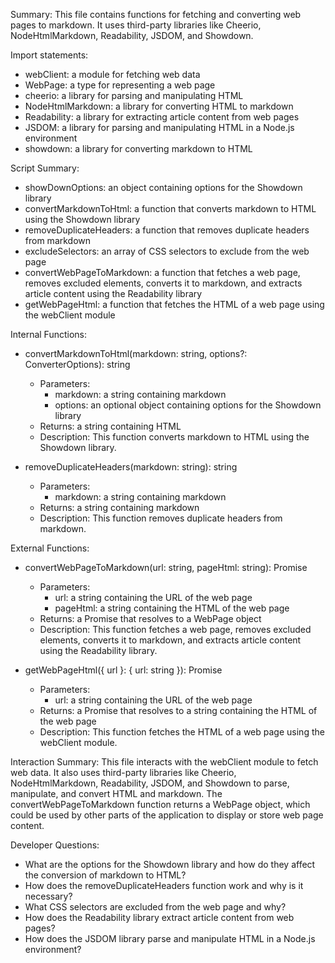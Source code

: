 Summary:
This file contains functions for fetching and converting web pages to markdown. It uses third-party libraries like Cheerio, NodeHtmlMarkdown, Readability, JSDOM, and Showdown.

Import statements:
- webClient: a module for fetching web data
- WebPage: a type for representing a web page
- cheerio: a library for parsing and manipulating HTML
- NodeHtmlMarkdown: a library for converting HTML to markdown
- Readability: a library for extracting article content from web pages
- JSDOM: a library for parsing and manipulating HTML in a Node.js environment
- showdown: a library for converting markdown to HTML

Script Summary:
- showDownOptions: an object containing options for the Showdown library
- convertMarkdownToHtml: a function that converts markdown to HTML using the Showdown library
- removeDuplicateHeaders: a function that removes duplicate headers from markdown
- excludeSelectors: an array of CSS selectors to exclude from the web page
- convertWebPageToMarkdown: a function that fetches a web page, removes excluded elements, converts it to markdown, and extracts article content using the Readability library
- getWebPageHtml: a function that fetches the HTML of a web page using the webClient module

Internal Functions:
- convertMarkdownToHtml(markdown: string, options?: ConverterOptions): string
  - Parameters: 
    - markdown: a string containing markdown
    - options: an optional object containing options for the Showdown library
  - Returns: a string containing HTML
  - Description: This function converts markdown to HTML using the Showdown library.

- removeDuplicateHeaders(markdown: string): string
  - Parameters: 
    - markdown: a string containing markdown
  - Returns: a string containing markdown
  - Description: This function removes duplicate headers from markdown.

External Functions:
- convertWebPageToMarkdown(url: string, pageHtml: string): Promise<WebPage>
  - Parameters: 
    - url: a string containing the URL of the web page
    - pageHtml: a string containing the HTML of the web page
  - Returns: a Promise that resolves to a WebPage object
  - Description: This function fetches a web page, removes excluded elements, converts it to markdown, and extracts article content using the Readability library.

- getWebPageHtml({ url }: { url: string }): Promise<string>
  - Parameters: 
    - url: a string containing the URL of the web page
  - Returns: a Promise that resolves to a string containing the HTML of the web page
  - Description: This function fetches the HTML of a web page using the webClient module.

Interaction Summary:
This file interacts with the webClient module to fetch web data. It also uses third-party libraries like Cheerio, NodeHtmlMarkdown, Readability, JSDOM, and Showdown to parse, manipulate, and convert HTML and markdown. The convertWebPageToMarkdown function returns a WebPage object, which could be used by other parts of the application to display or store web page content.

Developer Questions:
- What are the options for the Showdown library and how do they affect the conversion of markdown to HTML?
- How does the removeDuplicateHeaders function work and why is it necessary?
- What CSS selectors are excluded from the web page and why?
- How does the Readability library extract article content from web pages?
- How does the JSDOM library parse and manipulate HTML in a Node.js environment?